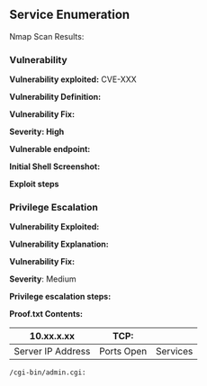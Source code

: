 ## **Service Enumeration**



Nmap Scan Results:


### **Vulnerability**

**Vulnerability exploited:** CVE-XXX

**Vulnerability Definition:**

**Vulnerability Fix:**

**Severity: High**

**Vulnerable endpoint:**
 

**Initial Shell Screenshot:**

**Exploit steps**



### **Privilege Escalation**

**Vulnerability Exploited:**

**Vulnerability Explanation:**

**Vulnerability Fix:**

**Severity**: Medium

**Privilege escalation steps:**

**Proof.txt Contents:**


| 10.xx.x.xx | TCP:  |  |
| --- | --- | --- |
| Server IP Address | Ports Open | Services |

```sh
/cgi-bin/admin.cgi:
```
